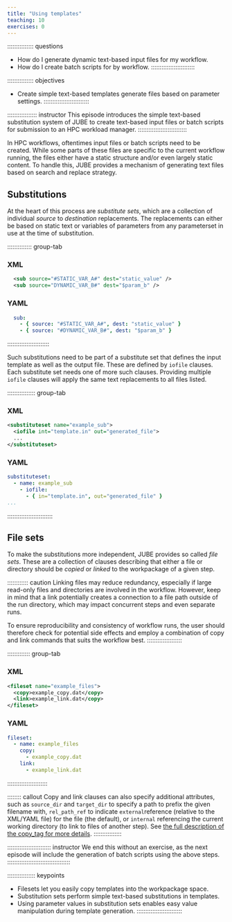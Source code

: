 ```yaml
---
title: "Using templates"
teaching: 10
exercises: 0
---
```


::::::::::::::: questions
- How do I generate dynamic text-based input files for my workflow.
- How do I create batch scripts for by workflow.
:::::::::::::::::::::::::

::::::::::::::: objectives
- Create simple text-based templates generate files based on parameter settings.
::::::::::::::::::::::::::

::::::::::::::::: instructor
This episode introduces the simple text-based substitution system of JUBE to create text-based input files or batch scripts for submission to an HPC workload manager.
::::::::::::::::::::::::::::

In HPC workflows, oftentimes input files or batch scripts need to be created.
While some parts of these files are specific to the current workflow running, the files either have a static structure and/or even largely static content.
To handle this, JUBE provides a mechanism of generating text files based on search and replace strategy.

## Substitutions

At the heart of this process are *substitute sets*, which are a collection of individual *source* to *destination* replacements.
The replacements can either be based on static text or variables of parameters from any parameterset in use at the time of substitution.

:::::::::::::: group-tab
### XML
```xml
  <sub source="#STATIC_VAR_A#" dest="static_value" />
  <sub source="DYNAMIC_VAR_B#" dest="$param_b" />
```
### YAML
```yaml
  sub:
    - { source: "#STATIC_VAR_A#", dest: "static_value" }
    - { source: "#DYNAMIC_VAR_B#", dest: "$param_b" }
```
::::::::::::::::::::::::

Such substitutions need to be part of a substitute set that defines the input template as well as the output file.
These are defined by `iofile` clauses.
Each substitute set needs one of more such clauses.
Providing multiple `iofile` clauses will apply the same text replacements to all files listed.

:::::::::::::::: group-tab
### XML
```xml
<substituteset name="example_sub">
  <iofile int="template.in" out="generated_file">
  ...
</substituteset>
```
### YAML
```yaml
substituteset:
  - name: example_sub
    - iofile:
      - { in="template.in", out="generated_file" }
...
```
::::::::::::::::::::::::::

## File sets

To make the substitutions more independent, JUBE provides so called *file sets*.
These are a collection of clauses describing that either a file or directory should be *copied* or *linked* to the workpackage of a given step.

:::::::::::: caution
Linking files may reduce redundancy, especially if large read-only files and directories are involved in the workflow.
However, keep in mind that a link potentially creates a connection to a file path outside of the run directory, which may impact
concurrent steps and even separate runs.

To ensure reproducibility and consistency of workflow runs, the user should therefore check for potential side effects and employ a combination of copy and link commands that suits the workflow best.
::::::::::::::::::::

::::::::::::: group-tab
### XML
```xml
<fileset name="example_files">
  <copy>example_copy.dat</copy>
  <link>example_link.dat</copy>
</fileset>
```
### YAML
```yaml
fileset:
  - name: example_files
    copy:
      - example_copy.dat
    link:
      - example_link.dat
```
:::::::::::::::::::::::

:::::::: callout
Copy and link clauses can also specify additional attributes, such as `source_dir` and `target_dir` to specify a path to prefix the given filename with, `rel_path_ref` to indicate `external`reference (relative to the XML/YAML file) for the file (the default), or `internal` referencing the current working directory (to link to files of another step). See [the full description of the copy_tag for more details](https://apps.fz-juelich.de/jsc/jube/docu/glossar.html#term-copy_tag).
::::::::::::::::

::::::::::::::::::::::::: instructor
We end this without an exercise, as the next episode will include the generation of batch scripts using the above steps.
::::::::::::::::::::::::::::::::::::



:::::::::::::::: keypoints
- Filesets let you easily copy templates into the workpackage space.
- Substitution sets perform simple text-based substitutions in templates.
- Using parameter values in substitution sets enables easy value manipulation during template generation.
::::::::::::::::::::::::::
